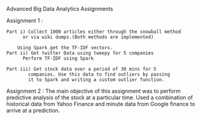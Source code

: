 Advanced Big Data Analytics Assignments

Assignment 1 : 

	Part i) Collect 1000 articles either through the snowball method 
		  or via wiki dumps.(Both methods are implemented)
		
		Using Spark get the TF-IDF vectors.
	Part ii) Get twitter Data using tweepy for 5 companies
		  Perform TF-IDF using Spark
	
	Part iii) Get stock data over a period of 30 mins for 5
		    companies. Use this data to find outliers by passing 
		    it to Spark and writing a custom outlier function.


Assignment 2 : 
		The main objective of this assignment was to perform 
predictive 
analysis of the stock at a particular time. Used a combination of 
historical data from Yahoo Finance and minute data from Google finance 
to arrive at a prediction.
